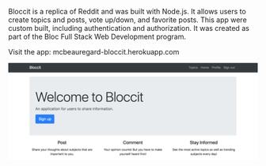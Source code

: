 Bloccit is a replica of Reddit and was built with Node.js. It allows users to create topics and posts, vote up/down, and favorite posts. This app were custom built, including authentication and authorization. It was created as part of the Bloc Full Stack Web Development program.

Visit the app: mcbeauregard-bloccit.herokuapp.com 

<img src='./src/assets/images/bloccit-homepage.png' alt='online music player'/>

